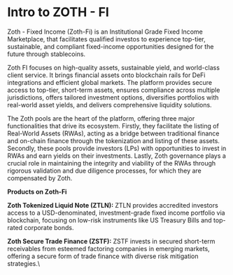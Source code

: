 # Intro to ZOTH - FI

Zoth - Fixed Income (Zoth-Fi) is an Institutional Grade Fixed Income Marketplace, that facilitates qualified investos to experience top-tier, sustainable, and compliant fixed-income opportunities designed for the future through stablecoins.

Zoth FI focuses on high-quality assets, sustainable yield, and world-class client service. It brings financial assets onto blockchain rails for DeFi integrations and efficient global markets. The platform provides secure access to top-tier, short-term assets, ensures compliance across multiple jurisdictions, offers tailored investment options, diversifies portfolios with real-world asset yields, and delivers comprehensive liquidity solutions.

The Zoth pools are the heart of the platform, offering three major functionalities that drive its ecosystem. Firstly, they facilitate the listing of Real-World Assets (RWAs), acting as a bridge between traditional finance and on-chain finance through the tokenization and listing of these assets. Secondly, these pools provide investors (LPs) with opportunities to invest in RWAs and earn yields on their investments. Lastly, Zoth governance plays a crucial role in maintaining the integrity and viability of the RWAs through rigorous validation and due diligence processes, for which they are compensated by Zoth.

**Products on Zoth-Fi**

**Zoth Tokenized Liquid Note (ZTLN):** ZTLN provides accredited investors access to a USD-denominated, investment-grade fixed income portfolio via blockchain, focusing on low-risk instruments like US Treasury Bills and top-rated corporate bonds.

**Zoth Secure Trade Finance (ZSTF):** ZSTF invests in secured short-term receivables from esteemed factoring companies in emerging markets, offering a secure form of trade finance with diverse risk mitigation strategies.\
